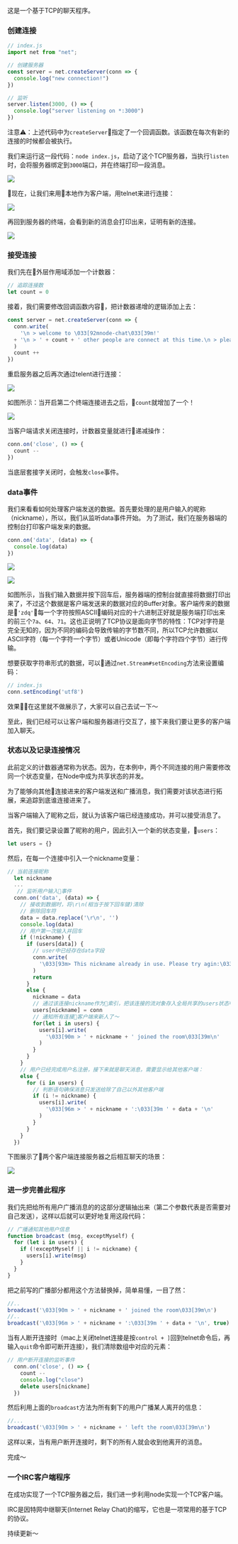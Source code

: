 这是一个基于TCP的聊天程序。

### 创建连接

```js
// index.js
import net from "net";

// 创建服务器
const server = net.createServer(conn => {
  console.log("new connection!")
})

// 监听
server.listen(3000, () => {
  console.log("server listening on *:3000")
})
```

注意⚠️：上述代码中为``createServer``指定了一个回调函数。该函数在每次有新的连接的时候都会被执行。

我们来运行这一段代码：``node index.js``，启动了这个TCP服务器，当执行``listen``时，会将服务器绑定到``3000``端口，并在终端打印一段消息。

![](https://github.com/Zendq1998/http_learning/blob/master/tcp-chat/img/1.png?raw=true)

现在，让我们来用本地作为客户端，用telnet来进行连接：

![](https://github.com/Zendq1998/http_learning/blob/master/tcp-chat/img/2.png?raw=true)

再回到服务器的终端，会看到新的消息会打印出来，证明有新的连接。

![](https://github.com/Zendq1998/http_learning/blob/master/tcp-chat/img/3.png?raw=true)

### 接受连接

我们先在外层作用域添加一个计数器：

```js
// 追踪连接数
let count = 0
```

接着，我们需要修改回调函数内容，把计数器递增的逻辑添加上去：

```js
const server = net.createServer(conn => {
  conn.write(
    '\n > welcome to \033[92mnode-chat\033[39m!'
  + '\n > ' + count + ' other people are connect at this time.\n > please write your name and press enter: '
  )
  count ++
})
```

重启服务器之后再次通过telent进行连接：

![](https://github.com/Zendq1998/http_learning/blob/master/tcp-chat/img/4.png?raw=true)


如图所示：当开启第二个终端连接进去之后，``count``就增加了一个！

![](https://github.com/Zendq1998/http_learning/blob/master/tcp-chat/img/5.png?raw=true)

当客户端请求关闭连接时，计数器变量就进行递减操作：

```js
conn.on('close', () => {
  count --
})
```

当底层套接字关闭时，会触发``close``事件。

### data事件

我们来看看如何处理客户端发送的数据。首先要处理的是用户输入的昵称（nickname），所以，我们从监听data事件开始。
为了测试，我们在服务器端的控制台打印客户端发来的数据。

```js
conn.on('data', (data) => {
  console.log(data)
})
```

![](https://github.com/Zendq1998/http_learning/blob/master/tcp-chat/img/6.png?raw=true)

![](https://github.com/Zendq1998/http_learning/blob/master/tcp-chat/img/7.png?raw=true)

如图所示，当我们输入数据并按下回车后，服务器端的控制台就直接将数据打印出来了，不过这个数据是客户端发送来的数据对应的Buffer对象。客户端传来的数据是``'zdq'``每一个字符按照ASCII编码对应的十六进制正好就是服务端打印出来的前三个``7a``、``64``、``71``。这也正说明了TCP协议是面向字节的特性：TCP对字符是完全无知的，因为不同的编码会导致传输的字节数不同，所以TCP允许数据以ASCII字符（每一个字符一个字节）或者Unicode（即每个字符四个字节）进行传输。

想要获取字符串形式的数据，可以通过``net.Stream#setEncoding``方法来设置编码：

```js
// index.js
conn.setEncoding('utf8')
```

效果在这里就不做展示了，大家可以自己去试一下～

至此，我们已经可以让客户端和服务器进行交互了，接下来我们要让更多的客户端加入聊天。

### 状态以及记录连接情况

此前定义的计数器通常称为状态。因为，在本例中，两个不同连接的用户需要修改同一个状态变量，在Node中成为共享状态的并发。

为了能够向其他连接进来的客户端发送和广播消息，我们需要对该状态进行拓展，来追踪到底谁连接进来了。

当客户端输入了昵称之后，就认为该客户端已经连接成功，并可以接受消息了。

首先，我们要记录设置了昵称的用户，因此引入一个新的状态变量，``users``：

```js
let users = {}
```

然后，在每一个连接中引入一个nickname变量：

```js
// 当前连接昵称
  let nickname
  ...
   // 监听用户输入事件
  conn.on('data', (data) => {
    // 接收到数据时，将\r\n(相当于按下回车键)清除
    // 删除回车符
    data = data.replace('\r\n', '')
    console.log(data)
    // 用户第一次输入并回车
    if (!nickname) {
      if (users[data]) {
        // user中已经存在data字段
        conn.write(
          '\033[93m> This nickname already in use. Please try agin:\033[39m '
        )
        return
      }
      else {
        nickname = data
        // 通过该连接nickname作为索引，把该连接的流对象存入全局共享的users状态中
        users[nickname] = conn
        // 通知所有连接客户端来新人了～
        for(let i in users) {
          users[i].write(
            '\033[90m > ' + nickname + ' joined the room\033[39m\n'
          )
        }
      }
    }
    // 用户已经完成用户名注册，接下来就是聊天消息，需要显示给其他客户端：
    else {
      for (i in users) {
        // 判断语句确保消息只发送给除了自己以外其他客户端
        if (i != nickname) {
          users[i].write(
            '\033[96m > ' + nickname + ':\033[39m ' + data + '\n'
          )
        }
      }
    }
  })
```

下图展示了两个客户端连接服务器之后相互聊天的场景：

![](https://github.com/Zendq1998/http_learning/blob/master/tcp-chat/img/8.jpg?raw=true)


### 进一步完善此程序

我们先把给所有用户广播消息的的这部分逻辑抽出来（第二个参数代表是否需要对自己发送），这样以后就可以更好地复用这段代码：

```js
// 广播通知其他用户信息
function broadcast (msg, exceptMyself) {
  for (let i in users) {
    if (!exceptMyself || i != nickname) {
      users[i].write(msg)
    }
  }
}
```

把之前写的广播部分都用这个方法替换掉，简单易懂，一目了然：

```js
//..
broadcast('\033[90m > ' + nickname + ' joined the room\033[39m\n')
//..
broadcast('\033[96m > ' + nickname + ':\033[39m ' + data + '\n', true)
```

当有人断开连接时（mac上关闭telnet连接是按``control + ]``回到telnet命令后，再输入``quit``命令即可断开连接），我们清除数组中对应的元素：

```js
// 用户断开连接的监听事件
  conn.on('close', () => {
    count --
    console.log("close")
    delete users[nickname]
  })
```

然后利用上面的``broadcast``方法为所有剩下的用户广播某人离开的信息：

```js
//...
broadcast('\033[90m > ' + nickname + ' left the room\033[39m\n')
```

这样以来，当有用户断开连接时，剩下的所有人就会收到他离开的消息。

完成～


### 一个IRC客户端程序

在成功实现了一个TCP服务器之后，我们进一步利用node实现一个TCP客户端。

IRC是因特网中继聊天(Internet Relay Chat)的缩写，它也是一项常用的基于TCP的协议。

持续更新～



